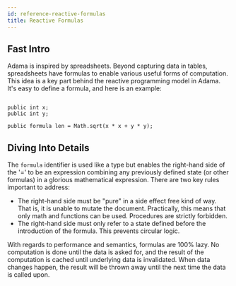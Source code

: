 ```yaml
---
id: reference-reactive-formulas
title: Reactive Formulas
---
```


## Fast Intro

Adama is inspired by spreadsheets. Beyond capturing data in tables, spreadsheets have formulas to enable various useful forms of computation. This idea is a key part behind the reactive programming model in Adama. It's easy to define a formula, and here is an example:

```adama

public int x;
public int y;

public formula len = Math.sqrt(x * x + y * y);
```

## Diving Into Details

The ```formula``` identifier is used like a type but enables the right-hand side of the '=' to be an expression combining any previously defined state (or other formulas) in a glorious mathematical expression. There are two key rules important to address:

* The right-hand side must be "pure" in a side effect free kind of way. That is, it is unable to mutate the document. Practically, this means that only math and functions can be used. Procedures are strictly forbidden.
* The right-hand side must only refer to a state defined before the introduction of the formula. This prevents circular logic.

With regards to performance and semantics, formulas are 100% lazy. No computation is done until the data is asked for, and the result of the computation is cached until underlying data is invalidated. When data changes happen, the result will be thrown away until the next time the data is called upon.
